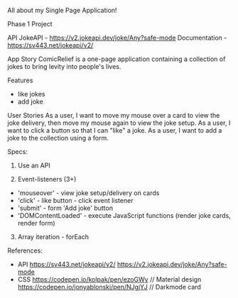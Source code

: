 All about my Single Page Application!

Phase 1 Project

API
JokeAPI - https://v2.jokeapi.dev/joke/Any?safe-mode Documentation - https://sv443.net/jokeapi/v2/

App Story
ComicRelief is a one-page application containing a collection of jokes to bring levity into people's lives.

Features
- like jokes
- add joke

User Stories
As a user, I want to move my mouse over a card to view the joke delivery, then move my mouse again to view the joke setup.
As a user, I want to click a button so that I can "like" a joke.
As a user, I want to add a joke to the collection using a form.

Specs: 
1. Use an API

2. Event-listeners (3+)
- 'mouseover' - view joke setup/delivery on cards 
- 'click' - like button - click event listener
- 'submit'  - form 'Add joke' button
- 'DOMContentLoaded' - execute JavaScript functions (render joke cards, render form)

3. Array iteration - forEach

References:
- API
  https://sv443.net/jokeapi/v2/
  https://v2.jokeapi.dev/joke/Any?safe-mode
- CSS
  https://codepen.io/kolpak/pen/ezoGWy // Material design
  https://codepen.io/jonyablonski/pen/NJgjYJ // Darkmode card
